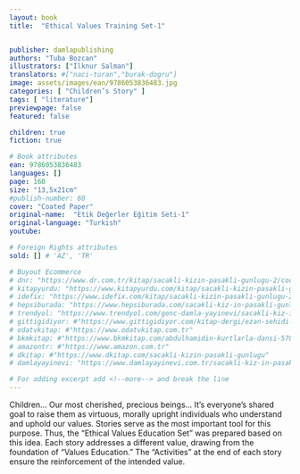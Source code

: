 ```yaml
---
layout: book
title:  "Ethical Values Training Set-1"


publisher: damlapublishing
authors: "Tuba Bozcan"
illustrators: ["İlknur Salman"]
translators: #["naci-turan","burak-dogru"]
image: assets/images/ean/9786053836483.jpg
categories: [ "Children’s Story" ]
tags: [ "literature"]
previewpage: false
featured: false

children: true
fiction: true

# Book attributes
ean: 9786053836483
languages: []
page: 160
size: "13,5x21cm"
#publish-number: 60
cover: "Coated Paper"
original-name:  "Etik Değerler Eğitim Seti-1"
original-language: "Turkish"
youtube:

# Foreign Rights attributes
sold: [] # 'AZ', 'TR'

# Buyout Ecommerce
# dnr: "https://www.dr.com.tr/kitap/sacakli-kizin-pasakli-gunlugu-2/cocuk-ve-genclik/genclik-10-yas/roman-oyku/urunno=0001893059001"
# kitapyurdu: "https://www.kitapyurdu.com/kitap/sacakli-kizin-pasakli-gunlugu-2-/560122.html&filter_name=Sa%C3%A7akl%C4%B1+K%C4%B1z%27%C4%B1n+Pasakl%C4%B1+G%C3%BCnl%C3%BC%C4%9F%C3%BC+2"
# idefix: "https://www.idefix.com/kitap/sacakli-kizin-pasakli-gunlugu-2/cocuk-ve-genclik/genclik-10-yas/roman-oyku/urunno=0001893059001"
# hepsiburada: "https://www.hepsiburada.com/sacakli-kiz-in-pasakli-gunlugu-2-damla-yayinevi-p-HBV000012ER86"
# trendyol: "https://www.trendyol.com/genc-damla-yayinevi/sacakli-kiz-in-pasakli-gunlugu-2-p-54825777"
# gittigidiyor: #"https://www.gittigidiyor.com/kitap-dergi/ezan-sehidi-adnan-menderes_pdp_732728793"
# odatvkitap: #"https://www.odatvkitap.com.tr"
# bkmkitap: #"https://www.bkmkitap.com/abdulhamidin-kurtlarla-dansi-578226"
# amazontr: #"https://www.amazon.com.tr"
# dkitap: #"https://www.dkitap.com/sacakli-kizin-pasakli-gunlugu"
# damlayayinevi: "https://www.damlayayinevi.com.tr/sacakli-kiz-in-pasakli-gunlugu-2-bu-iste-bi-terslik-var"

# For adding excerpt add <!--more--> and break the line
---
```

Children... Our most cherished, precious beings... It’s everyone’s shared goal to raise them as virtuous, morally upright individuals who understand and uphold our values. Stories serve
as the most important tool for this purpose. Thus, the “Ethical
Values Education Set” was prepared based on this idea. Each
story addresses a different value, drawing from the foundation
of “Values Education.” The “Activities” at the end of each story
ensure the reinforcement of the intended value.
<!--more--> 

